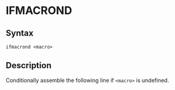 # IFMACROND

## Syntax
```assembly
ifmacrond <macro>
```

## Description
Conditionally assemble the following line if `<macro>` is undefined.
